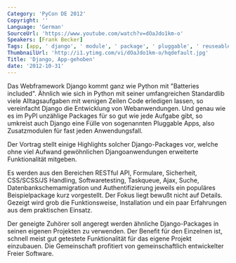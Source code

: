 ```yaml
---
Category: 'PyCon DE 2012'
Copyright: ''
Language: 'German'
SourceUrl: 'https://www.youtube.com/watch?v=dOaJdo1km-o'
Speakers: [Frank Becker]
Tags: [app, ' django', ' module', ' package', ' pluggable', ' reuseable app', ' web']
ThumbnailUrl: 'http://i1.ytimg.com/vi/dOaJdo1km-o/hqdefault.jpg'
Title: 'Django, App-gehoben'
date: '2012-10-31'
---
```

Das Webframework Django kommt ganz wie Python mit "Batteries included".
Ähnlich wie sich in Python mit seiner umfangreichen Standardlib viele
Alltagsaufgaben mit wenigen Zeilen Code erledigen lassen, so vereinfacht
Django die Entwicklung von Webanwendungen. Und genau wie es im PyPI unzählige
Packages für so gut wie jede Aufgabe gibt, so umkreist auch Django eine Fülle
von sogenannten Pluggable Apps, also Zusatzmodulen für fast jeden
Anwendungsfall.

Der Vortrag stellt einige Highlights solcher Django-Packages vor, welche ohne
viel Aufwand gewöhnlichen Djangoanwendungen erweiterte Funktionalität
mitgeben.

Es werden aus den Bereichen RESTful API, Formulare, Sicherheit, CSS/SCSS/JS
Handling, Softwaretesting, Taskqueue, Ajax, Suche, Datenbankschemamigration
und Authentifizierung jeweils ein populäres Beispielpackage kurz vorgestellt.
Der Fokus liegt bewußt nicht auf Details. Gezeigt wird grob die
Funktionsweise, Installation und ein paar Erfahrungen aus dem praktischen
Einsatz.

Der geneigte Zuhörer soll angeregt werden ähnliche Django-Packages in seinen
eigenen Projekten zu verwenden. Der Benefit für den Einzelnen ist, schnell
meist gut getestete Funktionalität für das eigene Projekt einzubauen. Die
Gemeinschaft profitiert von gemeinschaftlich entwickelter Freier Software.
